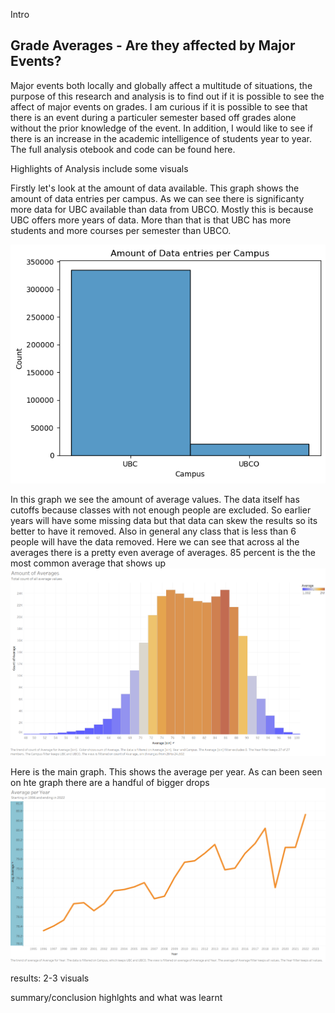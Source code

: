 Intro
## Grade Averages - Are they affected by Major Events?

Major events both locally and globally affect a multitude of situations, the purpose of this research and analysis is to find out if it is possible to see the affect of major events on grades. I am curious if it is possible to see that there is an event during a particuler semester based off grades alone without the prior knowledge of the event. In addition, I would like to see if there is an increase in the academic intelligence of students year to year. The full analysis otebook and code can be found here.

Highlights of Analysis include some visuals

Firstly let's look at the amount of data available. This graph shows the amount of data entries per campus. As we can see there is significanty more data for UBC available than data from UBCO. Mostly this is because UBC offers more years of data. More than that is that UBC has more students and more courses per semester than UBCO.

![Amount of Data Entries](images/AmountofData.png)

In this graph we see the amount of average values. The data itself has cutoffs because classes with not enough people are excluded. So earlier years will have some missing data but that data can skew the results so its better to have it removed. Also in general any class that is less than 6 people will have the data removed. Here we can see that across al the averages there is a pretty even average of averages. 85 percent is the the most common average that shows up 
![Amount of Averages](images/AmountofAverages.png)



Here is the main graph. This shows the average per year. As can been seen on hte graph there are a handful of bigger drops  
![Average per Year](images/AverageperYear.png)

results: 2-3 visuals 

summary/conclusion highlghts and what was learnt